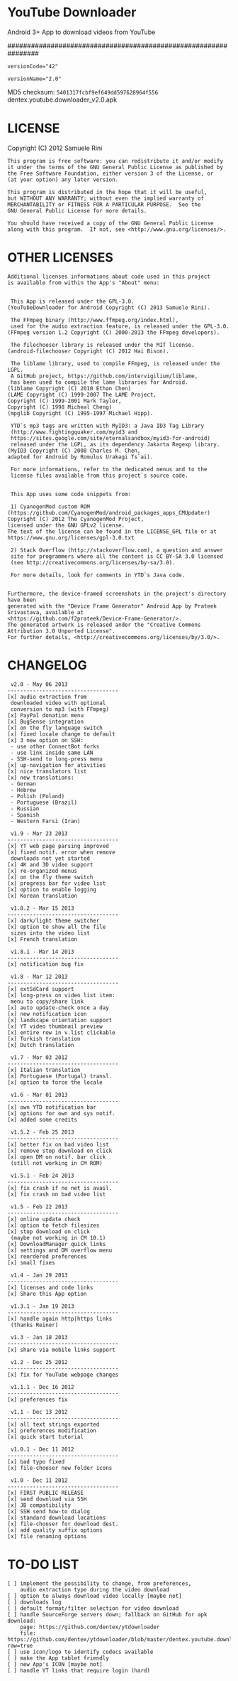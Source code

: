 YouTube Downloader
================================================================

Android 3+ App to download videos from YouTube

################################################################

`versionCode="42"`

`versionName="2.0"`

MD5 checksum: `5401317fcbf9ef649dd597628964f556` dentex.youtube.downloader_v2.0.apk

LICENSE
================================================================
Copyright (C) 2012  Samuele Rini

    This program is free software: you can redistribute it and/or modify
    it under the terms of the GNU General Public License as published by
    the Free Software Foundation, either version 3 of the License, or
    (at your option) any later version.

    This program is distributed in the hope that it will be useful,
    but WITHOUT ANY WARRANTY; without even the implied warranty of
    MERCHANTABILITY or FITNESS FOR A PARTICULAR PURPOSE.  See the
    GNU General Public License for more details.

    You should have received a copy of the GNU General Public License
    along with this program.  If not, see <http://www.gnu.org/licenses/>.


OTHER LICENSES
================================================================
    Additional licenses informations about code used in this project
    is available from within the App's "About" menu:
    
    
     This App is released under the GPL-3.0. 
    (YouTubeDownloader for Android Copyright (C) 2013 Samuele Rini). 
    
     The FFmpeg binary (http://www.ffmpeg.org/index.html), 
     used for the audio extraction feature, is released under the GPL-3.0. 
    (FFmpeg version 1.2 Copyright (C) 2000-2013 the FFmpeg developers). 
    
     The filechooser library is released under the MIT license. 
    (android-filechooser Copyright (C) 2012 Hai Bison). 
    
     The liblame library, used to compile FFmpeg, is released under the LGPL. 
     A GitHub project, https://github.com/intervigilium/liblame, 
     has been used to compile the lame libraries for Android. 
    (liblame Copyright (C) 2010 Ethan Chen) 
    (LAME Copyright (C) 1999-2007 The LAME Project, 
    Copyright (C) 1999-2001 Mark Taylor, 
    Copyright (C) 1998 Micheal Cheng) 
    (mpglib Copyright (C) 1995-1997 Michael Hipp). 
    
     YTD`s mp3 tags are written with MyID3: a Java ID3 Tag Library 
     (http://www.fightingquaker.com/myid3 and 
     https://sites.google.com/site/eternalsandbox/myid3-for-android) 
     released under the LGPL, as its dependency Jakarta Regexp library. 
    (MyID3 Copyright (C) 2008 Charles M. Chen, 
    adapted for Android by Romulus Urakagi Ts`ai). 
    
     For more informations, refer to the dedicated menus and to the 
     license files available from this project`s source code.
    
    
     This App uses some code snippets from: 
    
     1) CyanogenMod custom ROM (https://github.com/CyanogenMod/android_packages_apps_CMUpdater) 
    Copyright (C) 2012 The CyanogenMod Project, 
    licensed under the GNU GPLv2 license. 
    The text of the license can be found in the LICENSE_GPL file or at 
    https://www.gnu.org/licenses/gpl-3.0.txt 
    
     2) Stack Overflow (http://stackoverflow.com), a question and answer 
     site for programmers where all the content is CC BY-SA 3.0 licensed 
     (see http://creativecommons.org/licenses/by-sa/3.0). 
    
     For more details, look for comments in YTD`s Java code.

     
    Furthermore, the device-framed screenshots in the project's directory have been 
    generated with the "Device Frame Generator" Android App by Prateek 
    Srivastava, available at 
    <https://github.com/f2prateek/Device-Frame-Generator/>.
    The generated artwork is released ander the "Creative Commons 
    Attribution 3.0 Unported License". 
    For further details, <http://creativecommons.org/licenses/by/3.0/>.


CHANGELOG
================================================================
    
     v2.0 - May 06 2013 
    ----------------------------------- 
    [x] audio extraction from 
     downloaded video with optional 
     conversion to mp3 (with FFmpeg) 
    [x] PayPal donation menu 
    [x] BugSense integration 
    [x] on the fly language switch 
    [x] fixed locale change to default 
    [x] 3 new option on SSH: 
     - use other ConnectBot forks 
     - use link inside same LAN 
     - SSH-send to long-press menu 
    [x] up-navigation for ativities 
    [x] nice translators list 
    [x] new translations: 
     - German 
     - Hebrew 
     - Polish (Poland) 
     - Portuguese (Brazil) 
     - Russian 
     - Spanish 
     - Western Farsi (Iran) 
     
     v1.9 - Mar 23 2013 
    ----------------------------------- 
    [x] YT web page parsing improved 
    [x] fixed notif. error when remove 
     downloads not yet started 
    [x] 4K and 3D video support 
    [x] re-organized menus 
    [x] on the fly theme switch 
    [x] progress bar for video list 
    [x] option to enable logging 
    [x] Korean translation 
     
     v1.8.2 - Mar 15 2013 
    ----------------------------------- 
    [x] dark/light theme switcher 
    [x] option to show all the file 
     sizes into the video list 
    [x] French translation 
     
     v1.8.1 - Mar 14 2013 
    ----------------------------------- 
    [x] notification bug fix 
     
     v1.8 - Mar 12 2013 
    ----------------------------------- 
    [x] extSdCard support 
    [x] long-press on video list item: 
     menu to copy/share link 
    [x] auto update-check once a day 
    [x] new notification icon 
    [x] landscape orientation support 
    [x] YT video thumbnail preview 
    [x] entire row in v.list clickable 
    [x] Turkish translation 
    [x] Dutch translation 
     
     v1.7 - Mar 03 2012 
    ----------------------------------- 
    [x] Italian translation 
    [x] Portuguese (Portugal) transl. 
    [x] option to force the locale 
     
     v1.6 - Mar 01 2013 
    ----------------------------------- 
    [x] own YTD notification bar 
    [x] options for own and sys notif. 
    [x] added some credits 
     
     v1.5.2 - Feb 25 2013 
    ----------------------------------- 
    [x] better fix on bad video list 
    [x] remove stop download on click 
    [x] open DM on notif. bar click 
     (still not working in CM ROM) 
     
     v1.5.1 - Feb 24 2013 
    ----------------------------------- 
    [x] fix crash if no net is avail. 
    [x] fix crash on bad video list 
     
     v1.5 - Feb 22 2013 
    ----------------------------------- 
    [x] online update check 
    [x] option to fetch filesizes 
    [x] stop download on click 
     (maybe not working in CM 10.1) 
    [x] DownloadManager quick links 
    [x] settings and DM overflow menu 
    [x] reordered preferences 
    [x] small fixes 
     
     v1.4 - Jan 29 2013 
    ----------------------------------- 
    [x] licenses and code links 
    [x] Share this App option 
     
     v1.3.1 - Jan 19 2013 
    ----------------------------------- 
    [x] handle again http|https links 
     (thanks Reiner) 
     
     v1.3 - Jan 18 2013 
    ----------------------------------- 
    [x] share via mobile links support 
     
     v1.2 - Dec 25 2012 
    ----------------------------------- 
    [x] fix for YouTube webpage changes 
     
     v1.1.1 - Dec 16 2012 
    ----------------------------------- 
    [x] preferences fix 
     
     v1.1 - Dec 13 2012 
    ----------------------------------- 
    [x] all text strings exported 
    [x] preferences modification 
    [x] quick start tutorial 
     
     v1.0.1 - Dec 11 2012 
    ----------------------------------- 
    [x] bad typo fixed 
    [x] file-chooser new folder icons 
     
     v1.0 - Dec 11 2012 
    ----------------------------------- 
    [x] FIRST PUBLIC RELEASE 
    [x] send download via SSH 
    [x] JB compatibility 
    [x] SSH send how-to dialog 
    [x] standard download locations 
    [x] file-chooser for download dest. 
    [x] add quality suffix options 
    [x] file renaming options

TO-DO LIST
================================================================

    [ ] implement the possibility to change, from preferences, 
        audio extraction type during the video download
    [ ] option to always download video locally [maybe not]
    [ ] downloads log
    [ ] default format/filter selection for video download
    [ ] handle SourceForge servers down; fallback on GitHub for apk download:
	    page: https://github.com/dentex/ytdownloader
	    file: https://github.com/dentex/ytdownloader/blob/master/dentex.youtube.downloader_v.*.apk?raw=true
    [ ] use icon/logo to identify codecs available
    [ ] make the App tablet friendly
    [ ] new App's ICON [maybe not]
    [ ] handle YT links that require login (hard)
